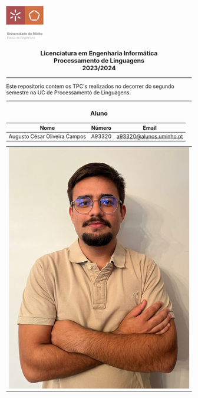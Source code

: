 <img src='uminho.png' width="20%"/>

<h3 align="center">Licenciatura em Engenharia Informática <br> Processamento de Linguagens <br> 2023/2024 </h3>

---

Este repositorio contem os TPC's realizados no decorrer do segundo semestre na UC de Processamento de Linguagens.

---
<h3 align="center">Aluno</h3>

<div align="center">


| Nome                          | Número | Email                   |
| ----------------------------- | ------ | ----------------------- |
| Augusto César Oliveira Campos | A93320 | a93320@alunos.uminho.pt |

|                                  |
| -------------------------------- |
| ![imagem dum coelho](fotoCV_croped.jpg) |
</div>
